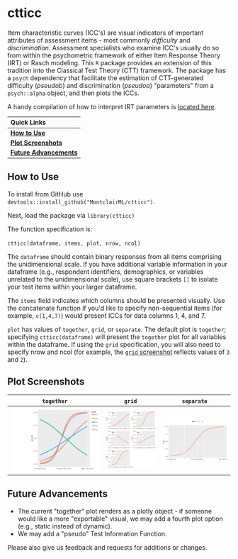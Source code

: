 # ctticc

Item characteristic curves (ICC's) are visual indicators of important attributes of assessment items - most commonly *difficulty* and *discrimination*. Assessment specialists who examine ICC's usually do so from within the psychometric framework of either Item Response Theory (IRT) or Rasch modeling. This `R` package provides an extension of this tradition into the Classical Test Theory (CTT) framework. The package has a `psych` dependency that facilitate the estimation of CTT-generated difficulty (_pseudob_) and discrimination (_pseudoa_) "parameters" from a `psych::alpha` object, and then plots the ICCs. 

A handy compilation of how to interpret IRT parameters is [located here](https://wnarifin.github.io/simpler/irt_2PL.html).

|   Quick Links  |
|:-------|
| [**How to Use**](https://github.com/MontclairML/ctticc#How-to-use) |
| [**Plot Screenshots**](https://github.com/MontclairML/ctticc#Plot-Screenshots) |
| [**Future Advancements**](https://github.com/MontclairML/ctticc#Future-advancements) |

## How to Use

To install from GitHub use `devtools::install_github("MontclairML/ctticc")`. 

Next, load the package via `library(ctticc)`

The function specification is:

`ctticc(dataframe, items, plot, nrow, ncol)`

The `dataframe` should contain binary responses from all items comprising the unidimensional scale. If you have additional variable information in your dataframe (e.g., respondent identifiers, demographics, or variables unrelated to the unidimensional scale), use square brackets `[]` to isolate your test items within your larger dataframe.

The `items` field indicates which columns should be presented visually. Use the concatenate function if you'd like to specify non-sequential items (for example, `c(1,4,7)`) would present ICCs for data columns 1, 4, and 7.

`plot` has values of `together`, `grid`, or `separate`. The default plot is `together`; specifying `ctticc(dataframe)` will present the `together` plot for all variables within the dataframe. If using the `grid` specification, you will also need to specify nrow and ncol (for example, the [`grid` screenshot](https://github.com/MontclairML/ctticc#Plot-Screenshots) reflects values of `3` and `2`).

## Plot Screenshots

| `together` | `grid` | `separate` |
|:---------------:|:---------------------:|:---------------------:|
|![](together.png) | ![](grid.png) | ![](separate.png) 

## Future Advancements

+ The current "together" plot renders as a plotly object - if someone would like a more "exportable" visual, we may add a fourth plot option (e.g., static instead of dynamic).  
+ We may add a "pseudo" Test Information Function.  

Please also give us  feedback and requests for additions or changes.
